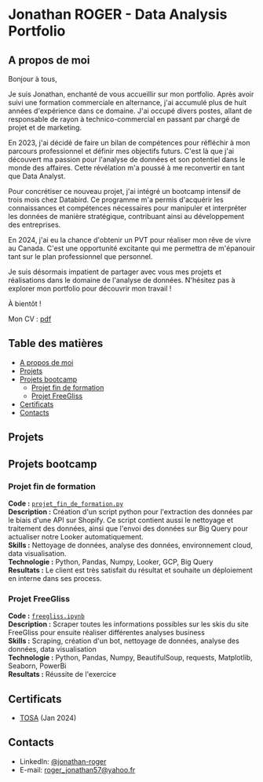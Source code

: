 # Jonathan ROGER -  Data Analysis Portfolio

## A propos de moi 

Bonjour à tous,

Je suis Jonathan, enchanté de vous accueillir sur mon portfolio. Après avoir suivi une formation commerciale en alternance, j'ai accumulé plus de huit années d'expérience dans ce domaine. J'ai occupé divers postes, allant de responsable de rayon à technico-commercial en passant par chargé de projet et de marketing.

En 2023, j'ai décidé de faire un bilan de compétences pour réfléchir à mon parcours professionnel et définir mes objectifs futurs. C'est là que j'ai découvert ma passion pour l'analyse de données et son potentiel dans le monde des affaires. Cette révélation m'a poussé à me reconvertir en tant que Data Analyst.

Pour concrétiser ce nouveau projet, j'ai intégré un bootcamp intensif de trois mois chez Databird. Ce programme m'a permis d'acquérir les connaissances et compétences nécessaires pour manipuler et interpréter les données de manière stratégique, contribuant ainsi au développement des entreprises.

En 2024, j'ai eu la chance d'obtenir un PVT pour réaliser mon rêve de vivre au Canada. C'est une opportunité excitante qui me permettra de m'épanouir tant sur le plan professionnel que personnel.

Je suis désormais impatient de partager avec vous mes projets et réalisations dans le domaine de l'analyse de données. N'hésitez pas à explorer mon portfolio pour découvrir mon travail !

À bientôt !

Mon CV : [pdf](https://github.com/polope57/portfolio/blob/main/CV%20Jonathan%20ROGER.pdf) 

## Table des matières
- [A propos de moi](#a-propos-de-moi)
- [Projets](#projets)
- [Projets bootcamp](#projets-bootcamp)
  - [Projet fin de formation](#projet-fin-de-formation)
  - [Projet FreeGliss](#projet-freegliss)
- [Certificats](#certificats)
- [Contacts](#contacts)

## Projets

## Projets bootcamp

### Projet fin de formation
**Code :** [`projet_fin_de_formation.py`](https://github.com/polope57/projet-fin-de-formation/blob/main/projet_fin_de_formation.py)    
**Description :** Création d'un script python pour l'extraction des données par le biais d'une API sur Shopify. Ce script contient aussi le nettoyage et traitement des données, ainsi que l'envoi des données sur Big Query pour actualiser notre Looker automatiquement.<br> 
**Skills :** Nettoyage de données, analyse des données, environnement cloud, data visualisation.<br>
**Technologie :** Python, Pandas, Numpy, Looker, GCP, Big Query <br>
**Resultats :** Le client est très satisfait du résultat et souhaite un déploiement en interne dans ses process. 

### Projet FreeGliss
**Code :** [`freegliss.ipynb`](https://github.com/polope57/projet-de-formation/blob/main/projet-freegliss/freeglisse.ipynb)    
**Description :** Scraper toutes les informations possibles sur les skis du site FreeGliss pour ensuite réaliser différentes analyses business<br>
**Skills :** Scraping, création d'un bot, nettoyage de données, analyse des données, data visualisation<br>
**Technologie :** Python, Pandas, Numpy, BeautifulSoup, requests, Matplotlib, Seaborn, PowerBi <br>
**Resultats :** Réussite de l'exercice

## Certificats
- [TOSA](https://drive.google.com/drive/folders/1Ay82cnNy8f_O1H5uE0Atw115LeOmJN32?hl=fr) (Jan 2024)

## Contacts
- LinkedIn: [@jonathan-roger](https://www.linkedin.com/in/jonathan-roger-43400aab/)
- E-mail: roger_jonathan57@yahoo.fr
